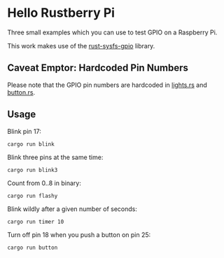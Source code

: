 # Hello Rustberry Pi

Three small examples which you can use to test GPIO
on a Raspberry Pi.  

This work makes use of the [rust-sysfs-gpio](https://github.com/rust-embedded/rust-sysfs-gpio) library.

## Caveat Emptor: Hardcoded Pin Numbers

Please note that the GPIO pin numbers are hardcoded in
[lights.rs](src/lights.rs) and [button.rs](src/button.rs).

## Usage

Blink pin 17:

`cargo run blink`

Blink three pins at the same time:

`cargo run blink3`

Count from 0..8 in binary:

`cargo run flashy`

Blink wildly after a given number of seconds:

`cargo run timer 10`

Turn off pin 18 when you push a button on pin 25:

`cargo run button`
